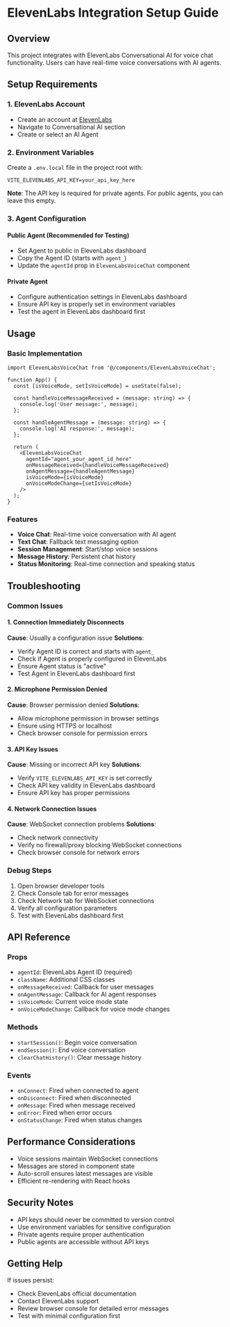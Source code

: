 # ElevenLabs Integration Setup Guide

## Overview

This project integrates with ElevenLabs Conversational AI for voice chat functionality. Users can have real-time voice conversations with AI agents.

## Setup Requirements

### 1. ElevenLabs Account
- Create an account at [ElevenLabs](https://elevenlabs.io/)
- Navigate to Conversational AI section
- Create or select an AI Agent

### 2. Environment Variables

Create a `.env.local` file in the project root with:

```env
VITE_ELEVENLABS_API_KEY=your_api_key_here
```

**Note**: The API key is required for private agents. For public agents, you can leave this empty.

### 3. Agent Configuration

#### Public Agent (Recommended for Testing)
- Set Agent to public in ElevenLabs dashboard
- Copy the Agent ID (starts with `agent_`)
- Update the `agentId` prop in `ElevenLabsVoiceChat` component

#### Private Agent
- Configure authentication settings in ElevenLabs dashboard
- Ensure API key is properly set in environment variables
- Test the agent in ElevenLabs dashboard first

## Usage

### Basic Implementation

```tsx
import ElevenLabsVoiceChat from '@/components/ElevenLabsVoiceChat';

function App() {
  const [isVoiceMode, setIsVoiceMode] = useState(false);

  const handleVoiceMessageReceived = (message: string) => {
    console.log('User message:', message);
  };

  const handleAgentMessage = (message: string) => {
    console.log('AI response:', message);
  };

  return (
    <ElevenLabsVoiceChat 
      agentId="agent_your_agent_id_here"
      onMessageReceived={handleVoiceMessageReceived}
      onAgentMessage={handleAgentMessage}
      isVoiceMode={isVoiceMode}
      onVoiceModeChange={setIsVoiceMode}
    />
  );
}
```

### Features

- **Voice Chat**: Real-time voice conversation with AI agent
- **Text Chat**: Fallback text messaging option
- **Session Management**: Start/stop voice sessions
- **Message History**: Persistent chat history
- **Status Monitoring**: Real-time connection and speaking status

## Troubleshooting

### Common Issues

#### 1. Connection Immediately Disconnects
**Cause**: Usually a configuration issue
**Solutions**:
- Verify Agent ID is correct and starts with `agent_`
- Check if Agent is properly configured in ElevenLabs
- Ensure Agent status is "active"
- Test Agent in ElevenLabs dashboard first

#### 2. Microphone Permission Denied
**Cause**: Browser permission denied
**Solutions**:
- Allow microphone permission in browser settings
- Ensure using HTTPS or localhost
- Check browser console for permission errors

#### 3. API Key Issues
**Cause**: Missing or incorrect API key
**Solutions**:
- Verify `VITE_ELEVENLABS_API_KEY` is set correctly
- Check API key validity in ElevenLabs dashboard
- Ensure API key has proper permissions

#### 4. Network Connection Issues
**Cause**: WebSocket connection problems
**Solutions**:
- Check network connectivity
- Verify no firewall/proxy blocking WebSocket connections
- Check browser console for network errors

### Debug Steps

1. Open browser developer tools
2. Check Console tab for error messages
3. Check Network tab for WebSocket connections
4. Verify all configuration parameters
5. Test with ElevenLabs dashboard first

## API Reference

### Props

- `agentId`: ElevenLabs Agent ID (required)
- `className`: Additional CSS classes
- `onMessageReceived`: Callback for user messages
- `onAgentMessage`: Callback for AI agent responses
- `isVoiceMode`: Current voice mode state
- `onVoiceModeChange`: Callback for voice mode changes

### Methods

- `startSession()`: Begin voice conversation
- `endSession()`: End voice conversation
- `clearChatHistory()`: Clear message history

### Events

- `onConnect`: Fired when connected to agent
- `onDisconnect`: Fired when disconnected
- `onMessage`: Fired when message received
- `onError`: Fired when error occurs
- `onStatusChange`: Fired when status changes

## Performance Considerations

- Voice sessions maintain WebSocket connections
- Messages are stored in component state
- Auto-scroll ensures latest messages are visible
- Efficient re-rendering with React hooks

## Security Notes

- API keys should never be committed to version control
- Use environment variables for sensitive configuration
- Private agents require proper authentication
- Public agents are accessible without API keys

## Getting Help

If issues persist:
- Check ElevenLabs official documentation
- Contact ElevenLabs support
- Review browser console for detailed error messages
- Test with minimal configuration first 